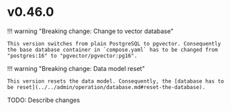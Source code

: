 # v0.46.0

!!! warning "Breaking change: Change to vector database"

    This version switches from plain PostgreSQL to pgvector. Consequently the base database container in `compose.yaml` has to be changed from "postgres:16" to "pgvector/pgvector:pg16".

!!! warning "Breaking change: Data model reset"

    This version resets the data model. Consequently, the [database has to be reset](../../admin/operation/database.md#reset-the-database).

TODO: Describe changes

